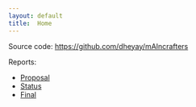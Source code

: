 ```yaml
---
layout: default
title:  Home
---
```


Source code: https://github.com/dheyay/mAIncrafters

Reports:

- [Proposal](proposal.html)
- [Status](status.html)
- [Final](final.html)

